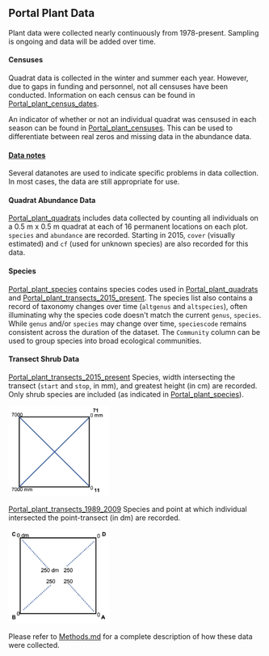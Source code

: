 ## Portal Plant Data

Plant data were collected nearly continuously from 1978-present. Sampling is ongoing and data will be added over time.  

#### Censuses
Quadrat data is collected in the winter and summer each year. However, due to gaps in funding and personnel, not all censuses have been conducted. Information on each census can be found in [Portal_plant_census_dates](Portal_plant_census_dates.csv).

An indicator of whether or not an individual quadrat was censused in each season can be found in [Portal_plant_censuses](Portal_plant_censuses.csv). This can be used to differentiate between real zeros and missing data in the abundance data.

#### [Data notes](Portal_plant_datanotes.txt)
Several datanotes are used to indicate specific problems in data collection. In most cases, the data are still appropriate for use.

#### Quadrat Abundance Data
[Portal_plant_quadrats](Portal_plant_quadrats.csv) includes data collected by counting all individuals on a 0.5 m x 0.5 m quadrat at each of 16 permanent locations on each plot. `species` and `abundance` are recorded. Starting in 2015, `cover` (visually estimated) and `cf` (used for unknown species) are also recorded for this data.

#### Species
[Portal_plant_species](Portal_plant_species.csv) contains species codes used in [Portal_plant_quadrats](Portal_plant_quadrats.csv) and [Portal_plant_transects_2015_present](Portal_plant_transects_2015_present.csv). The species list also contains a record of taxonomy changes over time (`altgenus` and `altspecies`), often illuminating why the species code doesn't match the current `genus`, `species`. While `genus` and/or `species` may change over time, `speciescode` remains consistent across the duration of the dataset. The `Community` column can be used to group species into broad ecological communities.

#### Transect Shrub Data
[Portal_plant_transects_2015_present](Portal_plant_transects_2015_present.csv) Species, width intersecting the transect (`start` and `stop`, in mm), and greatest height (in cm) are recorded. Only shrub species are included (as indicated in [Portal_plant_species](Portal_plant_species.csv)).

<img src="/SiteandMethods/figures/transects_new.png" width="200px">

[Portal_plant_transects_1989_2009](Portal_plant_transects_1989_2009.csv) Species and point at which individual intersected the point-transect (in dm) are recorded.

<img src="/SiteandMethods/figures/transects_old.png" width="200px">

Please refer to [Methods.md](../SiteandMethods/Methods.md) for a complete description of how these data were collected.
